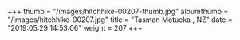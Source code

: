 +++
thumb = "/images/hitchhike-00207-thumb.jpg"
albumthumb = "/images/hitchhike-00207.jpg"
title = "Tasman Motueka , NZ"
date = "2019:05:29 14:53:06"
weight = 207
+++
